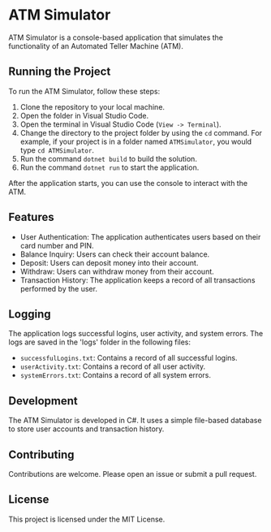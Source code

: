 # ATM Simulator

ATM Simulator is a console-based application that simulates the functionality of an Automated Teller Machine (ATM).

## Running the Project

To run the ATM Simulator, follow these steps:

1. Clone the repository to your local machine.
2. Open the folder in Visual Studio Code.
3. Open the terminal in Visual Studio Code (`View -> Terminal`).
4. Change the directory to the project folder by using the `cd` command. For example, if your project is in a folder named `ATMSimulator`, you would type `cd ATMSimulator`.
5. Run the command `dotnet build` to build the solution.
6. Run the command `dotnet run` to start the application.

After the application starts, you can use the console to interact with the ATM.

## Features

- User Authentication: The application authenticates users based on their card number and PIN.
- Balance Inquiry: Users can check their account balance.
- Deposit: Users can deposit money into their account.
- Withdraw: Users can withdraw money from their account.
- Transaction History: The application keeps a record of all transactions performed by the user.

## Logging

The application logs successful logins, user activity, and system errors. The logs are saved in the 'logs' folder in the following files:

- `successfulLogins.txt`: Contains a record of all successful logins.
- `userActivity.txt`: Contains a record of all user activity.
- `systemErrors.txt`: Contains a record of all system errors.

## Development

The ATM Simulator is developed in C#. It uses a simple file-based database to store user accounts and transaction history.

## Contributing

Contributions are welcome. Please open an issue or submit a pull request.

## License

This project is licensed under the MIT License.
